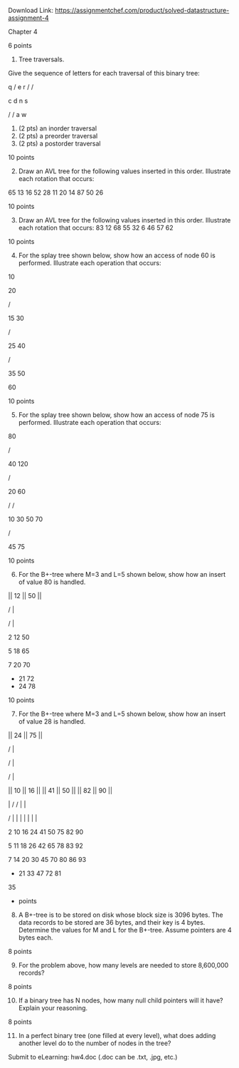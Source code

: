 Download Link: https://assignmentchef.com/product/solved-datastructure-assignment-4
<br>






Chapter 4

6 points

<ol>

 <li>Tree traversals.</li>

</ol>

Give the sequence of letters for each traversal of this binary tree:

q                   /                     e     r                 /    / 

c  d  n   s

/         /                 a         w

<ol>

 <li>(2 pts) an inorder traversal</li>

 <li>(2 pts) a preorder traversal</li>

 <li>(2 pts) a postorder traversal</li>

</ol>







10 points

<ol start="2">

 <li>Draw an AVL tree for the following values inserted in this order. Illustrate     each rotation that occurs:</li>

</ol>

65 13 16 52 28 11 20 14 87 50 26

10 points

<ol start="3">

 <li>Draw an AVL tree for the following values inserted in this order. Illustrate     each rotation that occurs:            83 12 68 55 32 6 46 57 62</li>

</ol>

10 points

<ol start="4">

 <li>For the splay tree shown below, show how an access of node 60 is performed. Illustrate each operation that occurs:</li>

</ol>

10



20

/ 

15  30

/ 

25  40

/ 

35  50



60

10 points

<ol start="5">

 <li>For the splay tree shown below, show how an access of node 75 is performed. Illustrate each operation that occurs:</li>

</ol>

80

/     

40         120

/  

20    60

/    /

10 30 50 70

/   

45   75

10 points

<ol start="6">

 <li>For the B+-tree where M=3 and L=5 shown below, show how an insert of value 80 is handled.</li>

</ol>

|| 12 || 50 ||

/      |     

/       |      

2       12      50

5       18      65

7       20      70

<ul>

 <li>21 72</li>

 <li>24 78</li>

</ul>

10 points

<ol start="7">

 <li>For the B+-tree where M=3 and L=5 shown below, show how an insert of value 28 is handled.</li>

</ol>

|| 24 || 75 ||

/       |       

/         |          

/           |            

|| 10 || 16 ||     || 41 || 50 ||      || 82 || 90 ||

|    /           /      |            |           

/     |       |   |       |            |      |      |

2     10      16   24     41      50    75     82     90

5     11      18   26     42      65    78     83     92

7     14      20   30     45      70    80     86     93

<ul>

 <li>21 33     47      72    81</li>

</ul>

35

<ul>

 <li>points</li>

</ul>

<ol start="8">

 <li>A B+-tree is to be stored on disk whose block size is 3096 bytes. The data records      to be stored are 36 bytes, and their key is 4 bytes.  Determine the values for      M and L for the B+-tree.  Assume pointers are 4 bytes each.</li>

</ol>

8 points

<ol start="9">

 <li>For the problem above, how many levels are needed to store 8,600,000 records?</li>

</ol>

8 points

<ol start="10">

 <li>If a binary tree has N nodes, how many null child pointers will it have? Explain your reasoning.</li>

</ol>

8 points

<ol start="11">

 <li>In a perfect binary tree (one filled at every level), what does adding another level do to the number of nodes in the tree?</li>

</ol>

Submit to eLearning:     hw4.doc (.doc can be .txt, .jpg, etc.)





